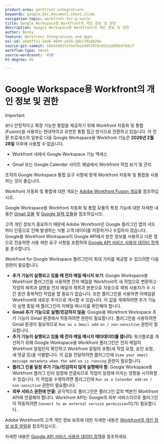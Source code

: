 ```yaml
---
product-area: workfront-integrations
keywords: google,doc,document,sheet,slide
navigation-topic: workfront-for-g-suite
title: Google Workspace용 Workfront의 개인 정보 및 권한
description: Google Workspace용 Workfront의 개인 정보 및 권한
author: Becky
feature: Workfront Integrations and Apps
exl-id: abb8ffa1-1da6-46dd-a929-18b17014839a
source-git-commit: 58543982fef6e7ba2d05787dc023a2099e47bbc7
workflow-type: tm+mt
source-wordcount: '478'
ht-degree: 0%

---
```


# Google Workspace용 Workfront의 개인 정보 및 권한

>[!IMPORTANT]
>
>보다 안정적이고 확장 가능한 통합을 제공하기 위해 Workfront 자동화 및 통합(Fusion)을 사용하는 현대적이고 유연한 통합 접근 방식으로 전환하고 있습니다. 이 전환 프로세스의 일부로 다음 Google Workspace용 Workfront 기능은 **2026년 2월 28일** 이후에 사용할 수 없습니다.
>
>* Workfront 내에서 Google Workspace 기능 액세스
>
>* Gmail 또는 Google Calendar 사이트 패널에서 Workfront 작업 보기 및 관리
>
>조직의 Google Workspace 통합 요구 사항에 맞게 Workfront 자동화 및 통합을 사용하는 것이 좋습니다.
>
>Workfront 자동화 및 통합에 대한 개요는 [Adobe Workfront Fusion 개요](https://experienceleague.adobe.com/en/docs/workfront-fusion/using/get-started-with-fusion/understand-workfront-fusion/workfront-fusion-overview)를 참조하십시오.
>
>Google Workspace용 Workfront 자동화 및 통합 모듈의 특정 기능에 대한 자세한 내용은 [Gmail 모듈](https://experienceleague.adobe.com/en/docs/workfront-fusion/using/references/apps-and-their-modules/third-party-app-connectors/gmail-modules) 및 [Google 달력 모듈](https://experienceleague.adobe.com/en/docs/workfront-fusion/using/references/apps-and-their-modules/third-party-app-connectors/google-calendar-modules)을 참조하십시오.

고객 개인 정보가 중요하기 때문에 Adobe Workfront은 Google 플러그인 앱의 서드파티 인증으로 인해 발생하는 식별 고객 데이터를 저장하거나 수집하지 않습니다. Google용 Workfront Workspace이 Google API에서 받은 정보를 사용하고 다른 앱으로 전송하면 사용 제한 요구 사항을 포함하여 [Google API 서비스 사용자 데이터 정책](https://developers.google.com/terms/api-services-user-data-policy)을 준수합니다.

Workfront for Google Workspace 플러그인이 최대 가치를 제공할 수 있으려면 다음 권한이 필요합니다.

* **추가 기능이 실행되고 있을 때 전자 메일 메시지 보기**: Google Workspace용 Workfront 플러그인을 사용하면 전자 메일을 Workfront의 새 작업으로 변환하고 작업의 제목과 설명을 전자 메일의 제목과 본문으로 자동으로 채워 사용자가 수 시간 동안 중복적인 작업을 할 필요가 없습니다. 또한 플러그인을 사용하면 이메일을 Workfront에 새로운 주석으로 게시할 수 있습니다. 이 값을 게재하려면 추가 기능이 실행 중일 때 플러그인이 이메일 메시지를 확인해야 합니다.
* **Gmail 추가 기능으로 실행/민감하지 않음**: Google용 Workfront Workspace 추가 기능이 Gmail 환경에서 작동하려면 권한이 필요합니다. 플러그인을 사용하려면 Gmail 환경이 필요하므로 `Run as a Gmail add-on / non-sensitive` 권한이 필요합니다.
* **추가 기능이 실행되고 있을 때 전자 메일 메시지 메타데이터를 봅니다**: 워크플로를 개선하기 위해 Google Workspace용 Workfront 플러그인은 전자 메일이 Workfront 알림인지 확인하고 Workfront 알림의 유형(새 작업 요청, 승인 요청, 새 댓글 등)을 식별합니다. 이 값을 전달하려면 플러그인에 `View your email message metadata when the add-on is running` 권한이 필요합니다.
* **플러그 인을 일정 추가 기능/민감하지 않게 실행해야 함**: Google Workspace용 Workfront 플러그 인이 일정에 연결되므로 작업이 일정에 미치는 영향을 시각화할 수 있습니다. 이 작업을 수행하려면 플러그인에 `Run as a Calendar add-on / non-sensitive` 권한이 필요합니다.
* **외부 서비스 권한에 연결:** 궁극적으로 플러그인은 플러그인 값의 백본인 Workfront API에 연결해야 합니다. Workfront API는 Google의 외부 서비스이므로 플러그인이 작동하려면 `Connect to an external service permission`이(가) 필요합니다.

Adobe Workfront의 고객 개인 정보 보호에 대한 자세한 내용은 [Workfront의 개인 정보 보호 알림](https://www.adobe.com/content/dam/cc/en/legal/terms/enterprise/pdfs/Privacy-Notice-and-Privacy-Shield-Statement-Adobe-Workfront.pdf)을 참조하십시오.

자세한 내용은 [Google API 서비스 사용자 데이터 정책](https://developers.google.com/terms/api-services-user-data-policy)을 참조하세요.
